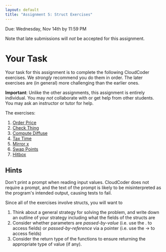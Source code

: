 ```yaml
---
layout: default
title: "Assignment 5: Struct Exercises"
---
```


Due: Wednesday, Nov 14th by 11:59 PM

<div class="callout">
Note that late submissions will <em>not</em> be accepted for this assignment.
</div>

# Your Task

Your task for this assignment is to complete the following CloudCoder exercises.  We <em>strongly</em> recommend you do them in order.  The later exercises are (in general) more challenging than the earlier ones.

<div class="callout">
<b>Important</b>: Unlike the other assignments, this assignment is entirely individual.  You may <em>not</em> collaborate with or get help from other students.  You may ask an instructor or tutor for help.
</div>

The exercises:

1. [Order Price](https://cs.ycp.edu/cloudcoder/#exercise?c=18,p=979) <!-- 23:42 -->
2. [Check Thing](https://cs.ycp.edu/cloudcoder/#exercise?c=18,p=978) <!-- 23:41 -->
3. [Compute Diffuse](https://cs.ycp.edu/cloudcoder/#exercise?c=18,p=977) <!-- 23:40 -->
4. [Tax Time](https://cs.ycp.edu/cloudcoder/#exercise?c=18,p=980) <!-- 23:43 -->
5. [Mirror x](https://cs.ycp.edu/cloudcoder/#exercise?c=18,p=981) <!-- 23:44 -->
6. [Swap Points](https://cs.ycp.edu/cloudcoder/#exercise?c=18,p=982) <!-- 23:45 -->
7. [Hitbox](https://cs.ycp.edu/cloudcoder/#exercise?c=18,p=983)  <!-- 23:46 -->

## Hints

Don't print a prompt when reading input values.  CloudCoder does not require a prompt, and the text of the prompt is likely to be misinterpreted as the program's intended output, causing tests to fail.

Since all of the exercises involve structs, you will want to

1. Think about a general strategy for solving the problem, and write down an outline of your strategy including what the fields of the structs are
2. Consider whether parameters are *passed-by-value* (i.e. use the . to access fields) or *passed-by-reference* via a pointer (i.e. use the -> to access fields)
3. Consider the return type of the functions to ensure returning the appropriate type of value (if any).

<!-- vim:set wrap: -->
<!-- vim:set linebreak: -->
<!-- vim:set nolist: -->
